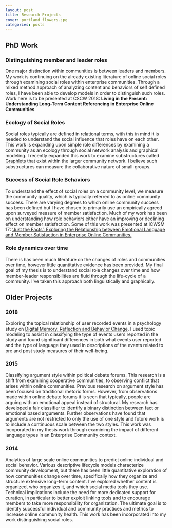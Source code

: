 ```yaml
---
layout: post
title: Research Projects
cover: portland_flowers.jpg
categories: posts
---
```


## PhD Work

### Distinguishing member and leader roles

One major distinction within communities is between leaders and members. My work is continuing on the already existing literature of online social roles through examining social roles within enterprise communities. Through a mixed method approach of analyzing content and behaviors of self defined roles, I have been able to develop models in order to distinguish such roles. Work here is to be presented at CSCW 2018: __Living in the Present: Understanding Long-Term Content Referencing in Enterprise Online Communities__

### Ecology of Social Roles

Social roles typically are defined in relational terms, with this in mind it is needed to understand the social influence that roles have on each other. This work is expanding upon simple role differences by examining a community as an ecology through social network analysis and graphical modeling. I recently expanded this work to examine substructures called [Graphlets](https://en.wikipedia.org/wiki/Graphlets) that exist within the larger community network. I believe such substructures can measure the collaborative nature of small-groups. 

### Success of Social Role Behaviors

To understand the effect of social roles on a community level, we measure the community quality, which is typically referred to as online community success. There are varying degrees to which online community success has been defined but I have chosen to primarily use an empirically agreed upon surveyed measure of member satisfaction. Much of my work has been on understanding how role behaviors either have an improving or declining effect on member satisfaction. Some of this work was presented at ICWSM 17: [‘Just the Facts’: Exploring the Relationship between Emotional Language and Member Satisfaction in Enterprise Online Communities.](https://aaai.org/ocs/index.php/ICWSM/ICWSM17/paper/view/15664)

### Role dynamics over time

There is has been much literature on the changes of roles and communities over time, however little quantitative evidence has been provided. My final goal of my thesis is to understand social role changes over time and how member-leader responsibilities are fluid through the life-cycle of a community. I've taken this approach both linguistically and graphically. 

## Older Projects

### 2018
Exploring the topical relationship of user recorded events in a psychology study on [Digital Memory, Reflection and Behavior Change](https://people.ucsc.edu/~swhittak/Steve_Whittaker_Santa_Cruz_HCI/Current_Projects.html). I used topic modeling to assist in classifying the type of events users reported in the study and found significant differences in both what events user reported and the type of language they used in descriptions of the events related to pre and post study measures of their well-being. 

### 2015
Classifying argument style within political debate forums. This research is a shift from examining cooperative communities, to observing conflict that arises within online communities. Previous research on argument style has been focused on traditional rhetoric forms. However, from observations made within online debate forums it is seen that typically, people are arguing with an emotional appeal instead of structural. My research has developed a fair classifier to identify a binary distinction between fact or emotional based arguments. Further observations have found that arguments are not restricted to only the use of one style and future work is to include a continuous scale between the two styles. This work was incoporated in my thesis work through examining the impact of different language types in an Enterprise Community context.

### 2014
Analytics of large scale online communities to predict online individual and social behavior. Various descriptive lifecycle models characterize community development, but there has been little quantitative exploration of how communities change over time, specifically how they organize and structure extensive long-term content. I've explored whether content is organized, who organizes it, and which social media tools they use. Technical implications include the need for more dedicated support for curation, in particular to better exploit linking tools and to encourage members to take more responsibility for organization. The ultimate goal is to identify successful individual and community practices and metrics to increase online community health. This work has been incorporated into my work distinguishing social roles. 





